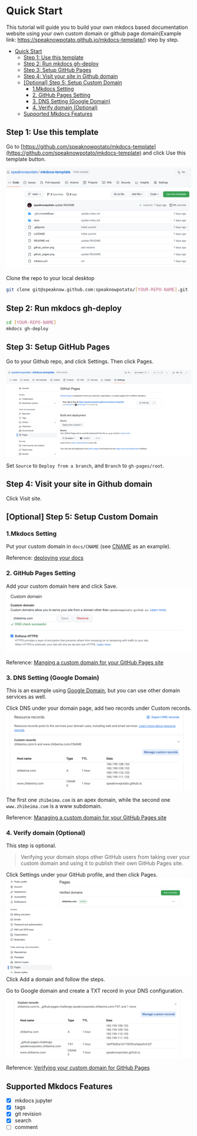 # Quick Start

This tutorial will guide you to build your own mkdocs based documentation website using your own custom domain or github page domain(Example link: https://speaknowpotato.github.io/mkdocs-template/) step by step.

- [Quick Start](#quick-start)
  - [Step 1: Use this template](#step-1-use-this-template)
  - [Step 2: Run mkdocs gh-deploy](#step-2-run-mkdocs-gh-deploy)
  - [Step 3: Setup GitHub Pages](#step-3-setup-github-pages)
  - [Step 4: Visit your site in Github domain](#step-4-visit-your-site-in-github-domain)
  - [[Optional] Step 5: Setup Custom Domain](#optional-step-5-setup-custom-domain)
    - [1.Mkdocs Setting](#1mkdocs-setting)
    - [2. GitHub Pages Setting](#2-github-pages-setting)
    - [3. DNS Setting (Google Domain)](#3-dns-setting-google-domain)
    - [4. Verify domain (Optional)](#4-verify-domain-optional)
  - [Supported Mkdocs Features](#supported-mkdocs-features)


## Step 1: Use this template
Go to [https://github.com/speaknowpotato/mkdocs-template](https://github.com/speaknowpotato/mkdocs-template) and click Use this template button.

![use this template](use_this_template.png)


Clone the repo to your local desktop
```bash
git clone git@speaknow.github.com:speaknowpotato/[YOUR-REPO-NAME].git

```

## Step 2: Run mkdocs gh-deploy

```bash
cd [YOUR-REPO-NAME]
mkdocs gh-deploy
```

## Step 3: Setup GitHub Pages
Go to your Github repo, and click Settings. 
Then click Pages.

![github pages](github_pages.png)

Set `Source` to `Deploy from a branch`, and `Branch` to `gh-pages/root`.

## Step 4: Visit your site in Github domain

Click Visit site.


## [Optional] Step 5: Setup Custom Domain

### 1.Mkdocs Setting
Put your custom domain in `docs/CNAME` (see [CNAME](https://github.com/speaknowpotato/mkdocs-template/blob/main/docs/CNAME) as an example). 


Reference: [deploying your docs](https://www.mkdocs.org/user-guide/deploying-your-docs/)



### 2. GitHub Pages Setting
Add your custom domain here and click Save. 
![custom domain](custom_domain.png)

Reference: [Manging a custom domain for your GitHub Pages site](https://docs.github.com/en/pages/configuring-a-custom-domain-for-your-github-pages-site/managing-a-custom-domain-for-your-github-pages-site#configuring-an-apex-domain-and-the-www-subdomain-variant)

### 3. DNS Setting (Google Domain)
This is an example using [Google Domain](https://domains.google.com/), but you can use other domain services as well.

Click DNS under your domain page, add two records under Custom records.
![google domain dns](google_domains_dns.png)

The first one `zhibeima.com` is an apex domain, while the second one `www.zhibeima.com` is a www subdomain.

Reference: [Managing a custom domain for your GitHub Pages site](https://docs.github.com/en/pages/configuring-a-custom-domain-for-your-github-pages-site/managing-a-custom-domain-for-your-github-pages-site)


### 4. Verify domain (Optional)
This step is optional.

>Verifying your domain stops other GitHub users from taking over your custom domain and using it to publish their own GitHub Pages site. 

Click Settings under your GitHub profile, and then click Pages.
![verify domain](verify_domain.png)
Click Add a domain and follow the steps.


Go to Google domain and create a TXT record in your DNS configuration.

![google domain](google_domain_custom_records.png)


Reference: [Verifying your custom domain for GitHub Pages](https://docs.github.com/en/pages/configuring-a-custom-domain-for-your-github-pages-site/verifying-your-custom-domain-for-github-pages)


## Supported Mkdocs Features
- [x] mkdocs jupyter
- [x] tags
- [x] git revision
- [x] search 
- [ ] comment   